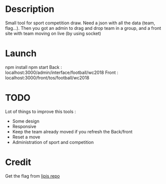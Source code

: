 # Description #

Small tool for sport competition draw. Need a json with all the data (team, flag...). Then you got an admin to drag and drop team in a group, and a front site with team moving on live (by using socket)

# Launch #

npm install
npm start
Back : localhost:3000/admin/interface/football/wc2018
Front : localhost:3000/front/tos/football/wc2018

# TODO #
Lot of things to improve this tools :

* Some design
* Responsive
* Keep the team already moved if you refresh the Back/front
* Reset a move
* Administration of sport and competition

# Credit #
Get the flag from [lipis repo](https://github.com/lipis/flag-icon-css)
